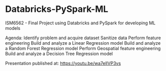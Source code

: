# Databricks-PySpark-ML
ISM6562 - Final Project using Databricks and PySpark for developing ML models

Agenda:
  Identify problem and acquire dataset
  Sanitize data
  Perform feature engineering
  Build and analyze a Linear Regression model
  Build and analyze a Random Forest Regression model
  Perform Geospatial feature engineering
  Build and analyze a Decision Tree Regression model
  
  Presentation published at: https://youtu.be/wa7elIVP3vs
